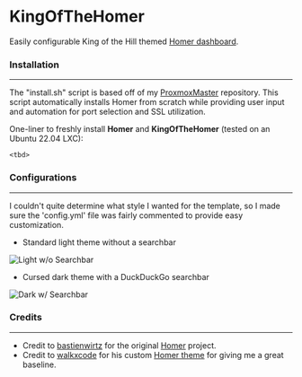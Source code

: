 # KingOfTheHomer
Easily configurable King of the Hill themed [Homer dashboard](https://github.com/bastienwirtz/homer).

### Installation
---
The "install.sh" script is based off of my [ProxmoxMaster](https://github.com/tylerdotrar/ProxmoxMaster) repository.
This script automatically installs Homer from scratch while providing user input and automation for port selection and SSL utilization.

One-liner to freshly install **Homer** and  **KingOfTheHomer** (tested on an Ubuntu 22.04 LXC):
```shell
<tbd>
```

### Configurations
---
I couldn't quite determine what style I wanted for the template, so I made sure the 'config.yml' file was fairly commented to provide easy customization.

- Standard light theme without a searchbar

![Light w/o Searchbar](https://cdn.discordapp.com/attachments/855920119292362802/1117548075452481566/image.png)

- Cursed dark theme with a DuckDuckGo searchbar

![Dark w/ Searchbar](https://cdn.discordapp.com/attachments/855920119292362802/1117548417976127644/image.png)

### Credits
---
- Credit to [bastienwirtz](https://github.com/bastienwirtz) for the original [Homer](https://github.com/bastienwirtz/homer) project.
- Credit to [walkxcode](https://github.com/walkxcode) for his custom [Homer theme](https://github.com/walkxcode/homer-theme) for giving me a great baseline.
